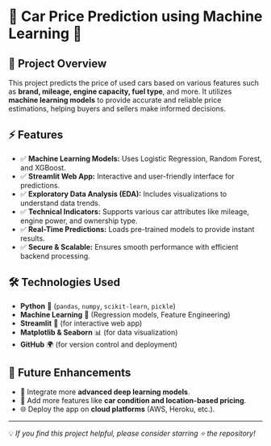 # 🚗 Car Price Prediction using Machine Learning 🎯

## 📌 Project Overview
This project predicts the price of used cars based on various features such as **brand, mileage, engine capacity, fuel type**, and more. It utilizes **machine learning models** to provide accurate and reliable price estimations, helping buyers and sellers make informed decisions.

## ⚡ Features
- ✅ **Machine Learning Models:** Uses Logistic Regression, Random Forest, and XGBoost.
- ✅ **Streamlit Web App:** Interactive and user-friendly interface for predictions.
- ✅ **Exploratory Data Analysis (EDA):** Includes visualizations to understand data trends.
- ✅ **Technical Indicators:** Supports various car attributes like mileage, engine power, and ownership type.
- ✅ **Real-Time Predictions:** Loads pre-trained models to provide instant results.
- ✅ **Secure & Scalable:** Ensures smooth performance with efficient backend processing.

## 🛠️ Technologies Used
- **Python** 🐍 (`pandas`, `numpy`, `scikit-learn`, `pickle`)
- **Machine Learning** 🤖 (Regression models, Feature Engineering)
- **Streamlit** 🎨 (for interactive web app)
- **Matplotlib & Seaborn** 📊 (for data visualization)
- **GitHub** 🌍 (for version control and deployment)

## 📌 Future Enhancements
- 🚀 Integrate more **advanced deep learning models**.
- 📍 Add more features like **car condition and location-based pricing**.
- 🌐 Deploy the app on **cloud platforms** (AWS, Heroku, etc.).

---
💡 *If you find this project helpful, please consider starring ⭐ the repository!*
